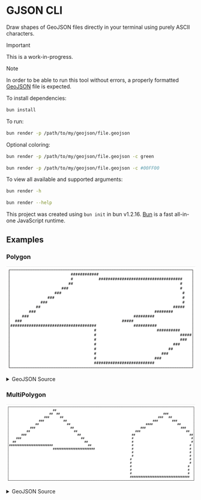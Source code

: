 # GJSON CLI

Draw shapes of GeoJSON files directly in your terminal using purely ASCII characters.

> [!IMPORTANT]
> This is a work-in-progress.

> [!NOTE]  
> In order to be able to run this tool without errors, a properly formatted [GeoJSON](https://geojson.org/) file is expected.

To install dependencies:

```bash
bun install
```

To run:

```bash
bun render -p /path/to/my/geojson/file.geojson
```

Optional coloring:

```bash
bun render -p /path/to/my/geojson/file.geojson -c green
```

```bash
bun render -p /path/to/my/geojson/file.geojson -c #00FF00
```

To view all available and supported arguments:

```bash
bun render -h
```

```bash
bun render --help
```

This project was created using `bun init` in bun v1.2.16. [Bun](https://bun.sh) is a fast all-in-one JavaScript runtime.

## Examples

### Polygon
![polygon-shape-example](assets/polygon-example.png)
<details>
    <summary>GeoJSON Source</summary>

```json
{
  "type": "FeatureCollection",
  "features": [
    {
      "type": "Feature",
      "properties": {},
      "geometry": {
        "coordinates": [
          [
            [
              21.553846440766222,
              -3.5761219557684285
            ],
            [
              19.364563681482196,
              -5.600557585212471
            ],
            [
              22.402786978643263,
              -5.592681085114265
            ],
            [
              22.44247410755159,
              -7.381646533112374
            ],
            [
              24.449334747149777,
              -7.279393098686725
            ],
            [
              25.925007333045357,
              -6.026734807424532
            ],
            [
              23.434124979442572,
              -5.387358369478122
            ],
            [
              25.663377329188904,
              -4.541687126455926
            ],
            [
              25.5920881742598,
              -3.32278237653
            ],
            [
              23.632476340185207,
              -3.3069692400435713
            ],
            [
              21.545942591061817,
              -3.0138163816034336
            ],
            [
              21.553846440766222,
              -3.5761219557684285
            ]
          ]
        ],
        "type": "Polygon"
      }
    }
  ]
}
```

</details>

### MultiPolygon
![multi-polygon-shape-example](assets/multi-polygon-example.png)
<details>
    <summary>GeoJSON Source</summary>

```json
{
   "type":"FeatureCollection",
   "features":[
      {
         "type":"Feature",
         "properties":{},
         "geometry":{
            "type":"MultiPolygon",
            "coordinates":[
               [
                  [
                     [
                        138.76876258332965,
                        36.919172980201765
                     ],
                     [
                        138.25710231340952,
                        36.565094500742944
                     ],
                     [
                        139.19912164439575,
                        36.5323901149124
                     ],
                     [
                        138.76876258332965,
                        36.919172980201765
                     ]
                  ]
               ],
               [
                  [
                     [
                        140.01993796291652,
                        36.90081457620067
                     ],
                     [
                        139.63550174574743,
                        36.68645202801504
                     ],
                     [
                        139.6193800321294,
                        36.28404056311929
                     ],
                     [
                        140.2771738534592,
                        36.27466538686795
                     ],
                     [
                        140.31722944262208,
                        36.6678696854988
                     ],
                     [
                        140.01993796291652,
                        36.90081457620067
                     ]
                  ]
               ]
            ]
         }
      }
   ]
}
```

</details>